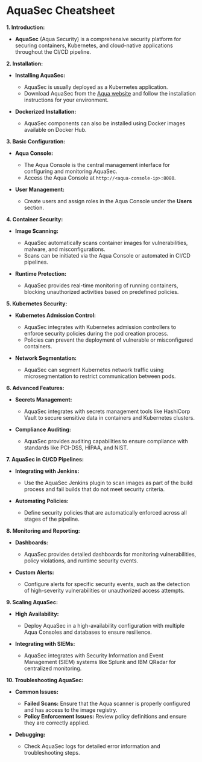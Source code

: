 # AquaSec Cheatsheet

**1. Introduction:**

- **AquaSec** (Aqua Security) is a comprehensive security platform for securing containers, Kubernetes, and cloud-native applications throughout the CI/CD pipeline.

**2. Installation:**

- **Installing AquaSec:**
  - AquaSec is usually deployed as a Kubernetes application.
  - Download AquaSec from the [Aqua website](https://www.aquasec.com/) and follow the installation instructions for your environment.

- **Dockerized Installation:**
  - AquaSec components can also be installed using Docker images available on Docker Hub.

**3. Basic Configuration:**

- **Aqua Console:**
  - The Aqua Console is the central management interface for configuring and monitoring AquaSec.
  - Access the Aqua Console at `http://<aqua-console-ip>:8080`.

- **User Management:**
  - Create users and assign roles in the Aqua Console under the **Users** section.

**4. Container Security:**

- **Image Scanning:**
  - AquaSec automatically scans container images for vulnerabilities, malware, and misconfigurations.
  - Scans can be initiated via the Aqua Console or automated in CI/CD pipelines.

- **Runtime Protection:**
  - AquaSec provides real-time monitoring of running containers, blocking unauthorized activities based on predefined policies.

**5. Kubernetes Security:**

- **Kubernetes Admission Control:**
  - AquaSec integrates with Kubernetes admission controllers to enforce security policies during the pod creation process.
  - Policies can prevent the deployment of vulnerable or misconfigured containers.

- **Network Segmentation:**
  - AquaSec can segment Kubernetes network traffic using microsegmentation to restrict communication between pods.

**6. Advanced Features:**

- **Secrets Management:**
  - AquaSec integrates with secrets management tools like HashiCorp Vault to secure sensitive data in containers and Kubernetes clusters.

- **Compliance Auditing:**
  - AquaSec provides auditing capabilities to ensure compliance with standards like PCI-DSS, HIPAA, and NIST.

**7. AquaSec in CI/CD Pipelines:**

- **Integrating with Jenkins:**
  - Use the AquaSec Jenkins plugin to scan images as part of the build process and fail builds that do not meet security criteria.

- **Automating Policies:**
  - Define security policies that are automatically enforced across all stages of the pipeline.

**8. Monitoring and Reporting:**

- **Dashboards:**
  - AquaSec provides detailed dashboards for monitoring vulnerabilities, policy violations, and runtime security events.

- **Custom Alerts:**
  - Configure alerts for specific security events, such as the detection of high-severity vulnerabilities or unauthorized access attempts.

**9. Scaling AquaSec:**

- **High Availability:**
  - Deploy AquaSec in a high-availability configuration with multiple Aqua Consoles and databases to ensure resilience.

- **Integrating with SIEMs:**
  - AquaSec integrates with Security Information and Event Management (SIEM) systems like Splunk and IBM QRadar for centralized monitoring.

**10. Troubleshooting AquaSec:**

- **Common Issues:**
  - **Failed Scans:** Ensure that the Aqua scanner is properly configured and has access to the image registry.
  - **Policy Enforcement Issues:** Review policy definitions and ensure they are correctly applied.

- **Debugging:**
  - Check AquaSec logs for detailed error information and troubleshooting steps.
